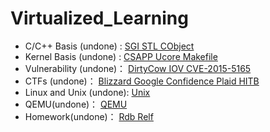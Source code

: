 # Virtualized_Learning

- C/C++ Basis (undone) :       [SGI STL CObject](C++/)
- Kernel Basis (undone) :      [CSAPP Ucore Makefile](Kernel/)
- Vulnerability (undone)：    [DirtyCow IOV CVE-2015-5165](Vulnerability/)
- CTFs (undone)：                  [Blizzard Google Confidence Plaid HITB](CTFs/)
- Linux and Unix (undone):   [Unix](Unix/)
- QEMU(undone)：                [QEMU](QEMU/)
- Homework(undone)：        [Rdb Relf](Homework/)


